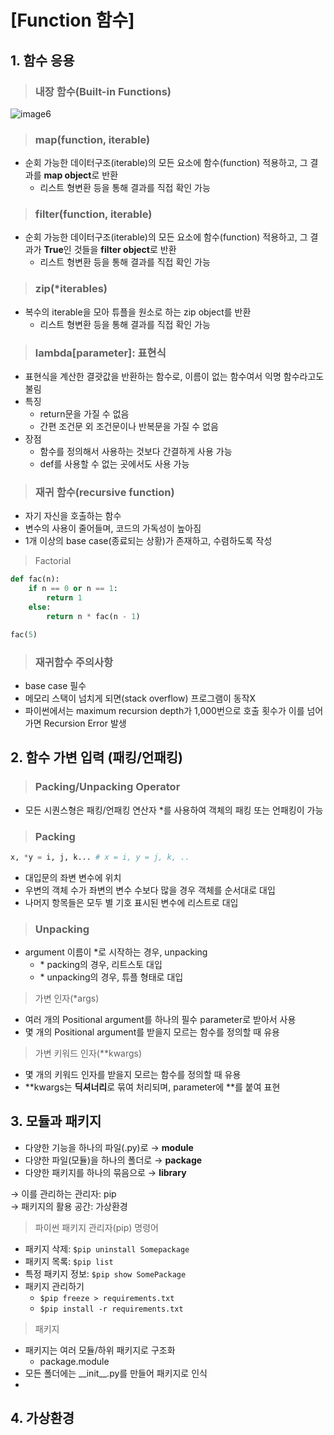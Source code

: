 # [Function 함수]

## 1. 함수 응용
> ### 내장 함수(Built-in Functions)  
![image6](https://user-images.githubusercontent.com/108309396/213324974-01eafa64-c27d-4334-82b5-2260cb43bdf0.png)

> ### map(function, iterable)
- 순회 가능한 데이터구조(iterable)의 모든 요소에 함수(function) 적용하고, 그 결과를 **map object**로 반환
  - 리스트 형변환 등을 통해 결과를 직접 확인 가능

> ### filter(function, iterable)
- 순회 가능한 데이터구조(iterable)의 모든 요소에 함수(function) 적용하고, 그 결과가 **True**인 것들을 **filter object**로 반환
  - 리스트 형변환 등을 통해 결과를 직접 확인 가능


> ### zip(*iterables)
- 복수의 iterable을 모아 튜플을 원소로 하는 zip object를 반환
  - 리스트 형변환 등을 통해 결과를 직접 확인 가능


> ### lambda[parameter]: 표현식
- 표현식을 계산한 결괏값을 반환하는 함수로, 이름이 없는 함수여서 익명 함수라고도 불림
- 특징
  - return문을 가질 수 없음
  - 간편 조건문 외 조건문이나 반복문을 가질 수 없음
- 장점
  - 함수를 정의해서 사용하는 것보다 간결하게 사용 가능
  - def를 사용할 수 없는 곳에서도 사용 가능

> ### 재귀 함수(recursive function)
- 자기 자신을 호출하는 함수
- 변수의 사용이 줄어들며, 코드의 가독성이 높아짐
- 1개 이상의 base case(종료되는 상황)가 존재하고, 수렴하도록 작성
> Factorial   
```python
def fac(n):
    if n == 0 or n == 1:
        return 1
    else:
        return n * fac(n - 1)

fac(5)
```

> ### 재귀함수 주의사항
- base case 필수
- 메모리 스택이 넘치게 되면(stack overflow) 프로그램이 동작X
- 파이썬에서는 maximum recursion depth가 1,000번으로 호출 횟수가 이를 넘어가면 Recursion Error 발생


## 2. 함수 가변 입력 (패킹/언패킹)
> ### Packing/Unpacking Operator
- 모든 시퀀스형은 패킹/언패킹 연산자 *를 사용하여 객체의 패킹 또는 언패킹이 가능

> ### Packing
```python
x, *y = i, j, k... # x = i, y = j, k, .. 
```
- 대입문의 좌변 변수에 위치
- 우변의 객체 수가 좌변의 변수 수보다 많을 경우 객체를 순서대로 대입
- 나머지 항목들은 모두 별 기호 표시된 변수에 리스트로 대입 

> ### Unpacking
- argument 이름이 *로 시작하는 경우, unpacking
  - \* packing의 경우, 리트스토 대입
  - \* unpacking의 경우, 튜플 형태로 대입

> 가변 인자(*args)
- 여러 개의 Positional argument를 하나의 필수 parameter로 받아서 사용
- 몇 개의 Positional argument를 받을지 모르는 함수를 정의할 때 유용

> 가변 키워드 인자(**kwargs)
- 몇 개의 키워드 인자를 받을지 모르는 함수를 정의할 때 유용
- \**kwargs는 **딕셔너리**로 묶여 처리되며, parameter에 \**를 붙여 표현

## 3. 모듈과 패키지
- 다양한 기능을 하나의 파일(.py)로 &rarr; **module**
- 다양한 파일(모듈)을 하나의 폴더로 &rarr; **package**
- 다양한 패키지를 하나의 묶음으로 &rarr; **library**

&rarr; 이를 관리하는 관리자: pip  
&rarr; 패키지의 활용 공간: 가상환경

> 파이썬 패키지 관리자(pip) 명령어
- 패키지 삭제: `$pip uninstall Somepackage`
- 패키지 목록: `$pip list`
- 특정 패키지 정보: `$pip show SomePackage`
- 패키지 관리하기  
  - `$pip freeze > requirements.txt`  
  - `$pip install -r requirements.txt`

> 패키지
- 패키지는 여러 모듈/하위 패키지로 구조화
  - package.module
- 모든 폴더에는 \_\_init__.py를 만들어 패키지로 인식
- 
## 4. 가상환경